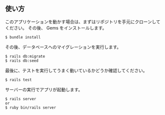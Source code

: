 ## 使い方

このアプリケーションを動かす場合は、まずはリポジトリを手元にクローンしてください。
その後、 Gems をインストールします。

```
$ bundle install
```

その後、データベースへのマイグレーションを実行します。

```
$ rails db:migrate
$ rails db:seed
```

最後に、テストを実行してうまく動いているかどうか確認してください。

```
$ rails test
```

サーバーの実行でアプリが起動します。

```
$ rails server
or 
$ ruby bin/rails server
```